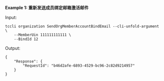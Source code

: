 **Example 1: 重新发送成员绑定邮箱激活邮件**



Input: 

```
tccli organization SendOrgMemberAccountBindEmail --cli-unfold-argument  \
    --MemberUin 111111111111 \
    --BindId 12
```

Output: 
```
{
    "Response": {
        "RequestId": "b46d2afe-6893-4529-bc96-2c82d9214957"
    }
}
```

